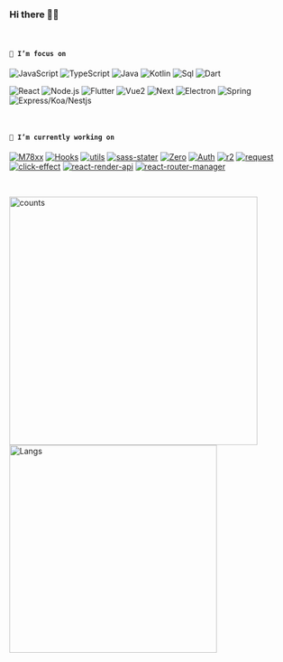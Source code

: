 ### Hi there 👋😋

<br />

<!--
**Iixianjie/Iixianjie** is a ✨ _special_ ✨ repository because its `README.md` (this file) appears on your GitHub profile.

Here are some ideas to get you started:


- 🔭 I’m currently working on ...
- 🌱 I’m currently learning ...
- 👯 I’m looking to collaborate on ...
- 🤔 I’m looking for help with ...
- 💬 Ask me about ...
- 📫 How to reach me: ...
- 😄 Pronouns: ...
- ⚡ Fun fact: ...
-->

#### **`🌱 I’m focus on`**

![JavaScript](https://img.shields.io/badge/JavaScript(0.72)-343434?style=flat-square&logo=JavaScript&logoColor=F7DF1E)
![TypeScript](https://img.shields.io/badge/TypeScript(0.65)-007ACC?style=flat-square&logo=TypeScript&logoColor=ffffff)
![Java](https://img.shields.io/badge/Java(0.3)-007396?style=flat-square&logo=Java&logoColor=fff)
![Kotlin](https://img.shields.io/badge/Kotlin(0.15)-0095D5?style=flat-square&logo=Java&logoColor=fff)
![Sql](https://img.shields.io/badge/Sql(0.36)-4479A1?style=flat-square&logo=Mysql&logoColor=fff)
![Dart](https://img.shields.io/badge/Dart(0.4)-00d2b7?style=flat-square&logo=Dart&logoColor=fff)

![React](https://img.shields.io/badge/React(0.75)-61DAFB?style=flat-square&logo=React&logoColor=fff)
![Node.js](https://img.shields.io/badge/Node.js(0.6)-339933?style=flat-square&logo=Node.js&logoColor=fff)
![Flutter](https://img.shields.io/badge/Flutter(0.38)-31b9f5?style=flat-square&logo=Flutter&logoColor=fff)
![Vue2](https://img.shields.io/badge/Vue2(0.7)-4FC08D?style=flat-square&logo=Vue.js&logoColor=fff)
![Next](https://img.shields.io/badge/Next(0.67)-000000?style=flat-square&logo=Next.js&logoColor=fff)
![Electron](https://img.shields.io/badge/Electron(0.22)-47848F?style=flat-square&logo=Electron&logoColor=fff)
![Spring](https://img.shields.io/badge/Spring(0.1)-6DB33F?style=flat-square&logo=Spring&logoColor=fff)
![Express/Koa/Nestjs](https://img.shields.io/badge/Express/Koa/Nestjs(0.5)-E0234E?style=flat-square&logo=Nestjs&logoColor=fff)

<br />

#### **`🔭 I’m currently working on`**

[![M78xx](https://img.shields.io/badge/M78-000000?style=flat-square)](https://github.com/Iixianjie/m78 "react -> components, hooks, utils")
[![Hooks](https://img.shields.io/badge/Hooks-CC342D?style=flat-square)](https://github.com/Iixianjie/hooks "react hooks")
[![utils](https://img.shields.io/badge/Utils-EB3C00?style=flat-square)](https://github.com/Iixianjie/utils "utils for lixianjie")
[![sass-stater](https://img.shields.io/badge/SassStater-CD040B?style=flat-square)](https://github.com/Iixianjie/sass-stater "sass startup template")
[![Zero](https://img.shields.io/badge/Zero-609540?style=flat-square)](https://github.com/Iixianjie/zero "CLI with 0 configuration")
[![Auth](https://img.shields.io/badge/Auth-003057?style=flat-square)](https://github.com/Iixianjie/auth "small permission library")
[![r2](https://img.shields.io/badge/R2-1575F9?style=flat-square)](https://github.com/Iixianjie/r2 "reduce simplify")
[![request](https://img.shields.io/badge/Request-0FAAFF?style=flat-square)](https://github.com/Iixianjie/request "request simplify")
[![click-effect](https://img.shields.io/badge/ClickEffect-02303A?style=flat-square)](https://github.com/Iixianjie/click-effect "add click effect")
[![react-render-api](https://img.shields.io/badge/ReactRenderApi-1DA1F2?style=flat-square)](https://github.com/Iixianjie/react-render-api "render react components globally through api")
[![react-router-manager](https://img.shields.io/badge/ReactRouterManager-8DD6F9?style=flat-square)](https://github.com/Iixianjie/react-router-manager "enhance and simplify react-router")

<br />

<a><img src="https://github-readme-stats.vercel.app/api?username=Iixianjie" alt="counts" width="440px" /></a>
<a><img src="https://github-readme-stats.vercel.app/api/top-langs/?username=Iixianjie&layout=compact" alt="Langs" width="368px" /></a>

<!-- [![Anurag's github stats](https://github-readme-stats.vercel.app/api?username=Iixianjie)](https://github.com/anuraghazra/github-readme-stats) -->

